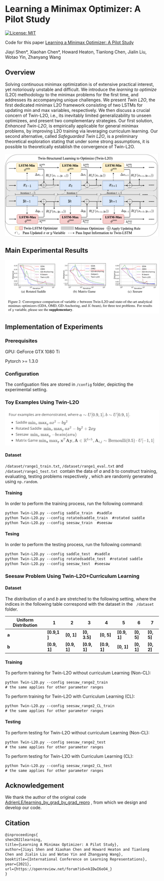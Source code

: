 # Learning a Minimax Optimizer: A Pilot Study

[![License: MIT](https://img.shields.io/badge/License-MIT-green.svg)](https://opensource.org/licenses/MIT)

Code for this paper [Learning a Minimax Optimizer: A Pilot Study](https://openreview.net/forum?id=nkIDwI6oO4_)

Jiayi Shen\*, Xiaohan Chen\*, Howard Heaton, Tianlong Chen, Jialin Liu, Wotao Yin, Zhanyang Wang

## Overview

Solving continuous minimax optimization is of extensive practical interest, yet notoriously unstable and difficult. We introduce the *learning to optimize* (L2O) methodology to the minimax problems for the first time, and addresses its accompanying unique challenges. We present *Twin L2O*, the first dedicated minimax L2O framework consisting of two LSTMs for updating min and max variables, respectively.  We then discuss a crucial concern of Twin-L2O, i.e., its inevitably limited generalizability to unseen optimizees, and present two complementary strategies. Our first solution, *Enhanced Twin-L2O*, is empirically applicable for general minimax problems, by improving L2O training via leveraging curriculum learning. Our second alternative, called *Safeguarded Twin L2O*, is a preliminary theoretical exploration stating that under some strong assumptions, it is possible to theoretically establish the convergence of Twin-L2O. 

![minimax](img/minimax.png)

## Main Experimental Results

![results](img/results1.png)

## Implementation of Experiments

### Prerequisites

GPU: GeForce GTX 1080 Ti

Pytorch >= 1.3.0

### Configuration

The configuation files are stored in `/config` folder, depicting the experimental setting.

### Toy Examples Using Twin-L2O

![](img/problems.png)

#### Dataset

`/dataset/range1_train.txt`, `/dataset/range1_eval.txt` and `/dataset/range1_test.txt`  contain the data of $a$  and $b$  to construct training, evaluating, testing problems respectively , which are randomly generated using `np.random`. 

#### Training

In order to perform the training process, run the following command:

```shell
python Twin-L2O.py --config saddle_train  #saddle
python Twin-L2O.py --config rotatedsaddle_train  #rotated saddle
python Twin-L2O.py --config seesaw_train  #seesaw
```

#### Tesing

In order to perform the testing process, run the following command:

```shell
python Twin-L2O.py --config saddle_test  #saddle
python Twin-L2O.py --config rotatedsaddle_test  #rotated saddle
python Twin-L2O.py --config seesaw_test  #seesaw
```

### Seesaw Problem Using Twin-L2O+Curriculum Learning

#### Dataset

The distribution of $a$ and $b$ are stretched to the following setting, where the indices in the following table correspond with the dataset in the   `/dataset` folder.

| Uniform Distribution | 1            | 2            | 3            | 4            | 5            | 6          | 7          |
| -------------------- | ------------ | ------------ | ------------ | ------------ | ------------ | ---------- | ---------- |
| **a**                | **[0.9,1 ]** | **[0, 1]**   | **[0, 3.5]** | **[0, 5]**   | **[0.9, 1]** | **[0, 5]** | **[0, 5]** |
| **b**                | **[0.9, 1]** | **[0.9, 1]** | **[0.9, 1]** | **[0.9, 1]** | **[0, 1]**   | **[0, 1]** | **[0, 2]** |

#### Training

To perform training for Twin-L2O without curriculum Learning (Non-CL):

```shell
python Twin-L2O.py --config seesaw_range2_train 
# the same applies for other parameter ranges
```

To perform training for Twin-L2O with Curriculum Learning (CL): 

```shell
python Twin-L2O.py --config seesaw_range2_CL_train 
# the same applies for other parameter ranges
```

#### Testing

To perform testing for Twin-L2O without curriculum Learning (Non-CL):

```shell
python Twin-L2O.py --config seesaw_range2_test 
# the same applies for other parameter ranges
```

To perform testing for Twin-L2O with Curriculum Learning (CL):

```shell
python Twin-L2O.py --config seesaw_range2_CL_test 
# the same applies for other parameter ranges
```

## Acknowledgement

We thank the author of the original code [AdrienLE/learning_by_grad_by_grad_repro](https://github.com/AdrienLE/learning_by_grad_by_grad_repro) , from which we design and develop our code.

## Citation

```
@inproceedings{
shen2021learning,
title={Learning A Minimax Optimizer: A Pilot Study},
author={Jiayi Shen and Xiaohan Chen and Howard Heaton and Tianlong Chen and Jialin Liu and Wotao Yin and Zhangyang Wang},
booktitle={International Conference on Learning Representations},
year={2021},
url={https://openreview.net/forum?id=nkIDwI6oO4_}
}
```

